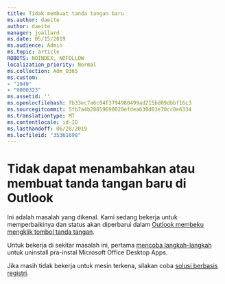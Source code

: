 ```yaml
---
title: Tidak membuat tanda tangan baru
ms.author: daeite
author: daeite
manager: joallard
ms.date: 05/15/2019
ms.audience: Admin
ms.topic: article
ROBOTS: NOINDEX, NOFOLLOW
localization_priority: Normal
ms.collection: Adm_O365
ms.custom:
- "1949"
- "9000323"
ms.assetid: ''
ms.openlocfilehash: fb33ec7a6c04f3794980499ad215bd09dbbf16c3
ms.sourcegitcommit: 5fb7a4b28859690020efdea630d03e70cc0e6334
ms.translationtype: MT
ms.contentlocale: id-ID
ms.lasthandoff: 06/28/2019
ms.locfileid: "35361698"
---
```

# <a name="cannot-add-or-create-a-new-signature-in-outlook"></a>Tidak dapat menambahkan atau membuat tanda tangan baru di Outlook

Ini adalah masalah yang dikenal. Kami sedang bekerja untuk memperbaikinya dan status akan diperbarui dalam [Outlook membeku mengklik tombol tanda tangan](https://support.office.com/article/c70b36c2-66ca-401c-ab45-f29a46495d02).

Untuk bekerja di sekitar masalah ini, pertama [mencoba langkah-langkah](https://support.office.com/article/c70b36c2-66ca-401c-ab45-f29a46495d02) untuk uninstall pra-instal Microsoft Office Desktop Apps. 

Jika masih tidak bekerja untuk mesin terkena, silakan coba [solusi berbasis registri](https://support.office.com/article/c70b36c2-66ca-401c-ab45-f29a46495d02).